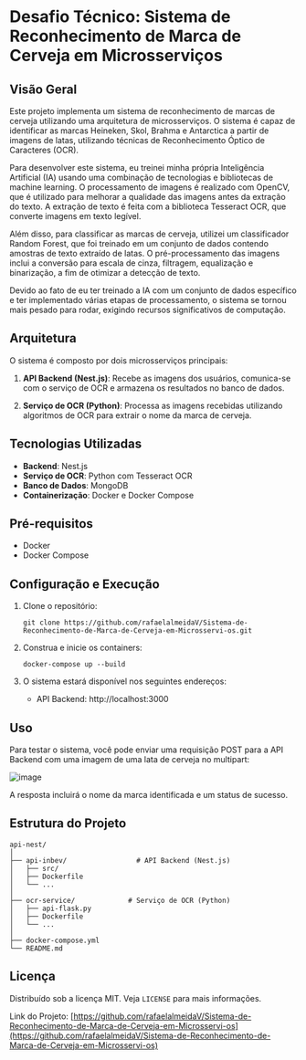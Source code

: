 # Desafio Técnico: Sistema de Reconhecimento de Marca de Cerveja em Microsserviços

## Visão Geral

Este projeto implementa um sistema de reconhecimento de marcas de cerveja utilizando uma arquitetura de microsserviços. O sistema é capaz de identificar as marcas Heineken, Skol, Brahma e Antarctica a partir de imagens de latas, utilizando técnicas de Reconhecimento Óptico de Caracteres (OCR).

Para desenvolver este sistema, eu treinei minha própria Inteligência Artificial (IA) usando uma combinação de tecnologias e bibliotecas de machine learning. O processamento de imagens é realizado com OpenCV, que é utilizado para melhorar a qualidade das imagens antes da extração do texto. A extração de texto é feita com a biblioteca Tesseract OCR, que converte imagens em texto legível.

Além disso, para classificar as marcas de cerveja, utilizei um classificador Random Forest, que foi treinado em um conjunto de dados contendo amostras de texto extraído de latas. O pré-processamento das imagens inclui a conversão para escala de cinza, filtragem, equalização e binarização, a fim de otimizar a detecção de texto.

Devido ao fato de eu ter treinado a IA com um conjunto de dados específico e ter implementado várias etapas de processamento, o sistema se tornou mais pesado para rodar, exigindo recursos significativos de computação.

## Arquitetura

O sistema é composto por dois microsserviços principais:

1. **API Backend (Nest.js)**: Recebe as imagens dos usuários, comunica-se com o serviço de OCR e armazena os resultados no banco de dados.

2. **Serviço de OCR (Python)**: Processa as imagens recebidas utilizando algoritmos de OCR para extrair o nome da marca de cerveja.

## Tecnologias Utilizadas

- **Backend**: Nest.js
- **Serviço de OCR**: Python com Tesseract OCR
- **Banco de Dados**: MongoDB
- **Containerização**: Docker e Docker Compose

## Pré-requisitos

- Docker
- Docker Compose

## Configuração e Execução

1. Clone o repositório:
   ```
   git clone https://github.com/rafaelalmeidaV/Sistema-de-Reconhecimento-de-Marca-de-Cerveja-em-Microsservi-os.git
   ```

2. Construa e inicie os containers:
   ```
   docker-compose up --build
   ```

3. O sistema estará disponível nos seguintes endereços:
   - API Backend: http://localhost:3000

## Uso

Para testar o sistema, você pode enviar uma requisição POST para a API Backend com uma imagem de uma lata de cerveja no multipart:

![image](https://github.com/user-attachments/assets/80ad4b1d-96af-4d06-8d26-62bfac21ba3b)


A resposta incluirá o nome da marca identificada e um status de sucesso.

## Estrutura do Projeto

```
api-nest/
│
├── api-inbev/                 # API Backend (Nest.js)
│   ├── src/
│   ├── Dockerfile
│   └── ...
│
├── ocr-service/             # Serviço de OCR (Python)
│   ├── api-flask.py
│   ├── Dockerfile
│   └── ...
│
├── docker-compose.yml
└── README.md
```

## Licença

Distribuído sob a licença MIT. Veja `LICENSE` para mais informações.



Link do Projeto: [https://github.com/rafaelalmeidaV/Sistema-de-Reconhecimento-de-Marca-de-Cerveja-em-Microsservi-os](https://github.com/rafaelalmeidaV/Sistema-de-Reconhecimento-de-Marca-de-Cerveja-em-Microsservi-os)
